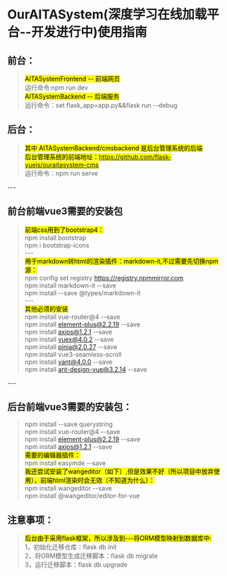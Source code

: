 # OurAITASystem(深度学习在线加载平台--开发进行中)使用指南<br/>
## 前台：<br/>
><mark>AITASystemFrontend -- 前端网页</mark><br/>
运行命令:npm run dev<br/>
><mark>AITASystemBackend -- 后端服务</mark><br/>
运行命令：set flask_app=app.py&&flask run --debug<br/>

## 后台：<br/>
><mark>其中 AITASystemBackend/cmsbackend 是后台管理系统的后端</mark><br/>
><mark>后台管理系统的前端地址：https://github.com/flask-vuejs/ouraitasystem-cms</mark><br/>
>运行命令：npm run serve <br/>

---<br/>

## 前台前端vue3需要的安装包<br/>
><mark>前端css用到了bootstrap4：</mark><br/>
>npm install bootstrap<br/>
>npm i bootstrap-icons<br/>
---<br/>
><mark>用于markdown转html的渲染插件：markdown-it,不过需要先切换npm源：</mark><br/>
>npm config set registry https://registry.npmmirror.com<br/>
>npm install markdown-it --save<br/>
>npm install --save @types/markdown-it<br/>
---<br/>
><mark>其他必须的安装</mark><br/>
>npm install vue-router@4 --save<br/>
>npm install element-plus@2.2.19 --save<br/>
>npm install axios@1.2.1 --save<br/>
>npm install vuex@4.0.2 --save<br/>
>npm install pinia@2.0.27 --save<br/>
>npm install vue3-seamless-scroll<br/>
>npm install vant@4.0.0 --save<br/>
>npm install ant-design-vue@3.2.14 --save<br/>

---<br/>

## 后台前端vue3需要的安装包：<br/>
>npm install --save querystring<br/>
>npm install vue-router@4 --save<br/>
>npm install element-plus@2.2.19 --save<br/>
>npm install axios@1.2.1 --save<br/>
><mark>需要的编辑器插件：</mark><br/>
>npm install easymde --save<br/>
><mark>我还尝试安装了wangeditor（如下）,但是效果不好（所以项目中放弃使用），前端html渲染时会无效（不知道为什么）：</mark><br/>
>npm install wangeditor --save<br/>
>npm install @wangeditor/editor-for-vue<br/>

## 注意事项：
><mark>后台由于采用flask框架，所以涉及到---将ORM模型映射到数据库中:</mark><br/>
>1，初始化迁移仓库：flask db init<br/>
>2，将ORM模型生成迁移脚本：flask db migrate<br/>
>3，运行迁移脚本：flask db upgrade<br/>
